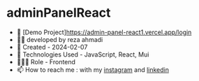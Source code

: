 # adminPanelReact



- 🔗 [Demo Project]https://admin-panel-react1.vercel.app/login
- 👨‍💻 developed by reza ahmadi 
- 📆 Created - 2024-02-07
- 🤖 Technologies Used - JavaScript, React, Mui
- 🕵🏻‍♀️ Role - Frontend
- 📫 How to reach me : with my [instagram](https://instagram.com/ahmadideveloper) and [linkedin](https://linkedin.com/in/reza-ahmadi-639351286)
